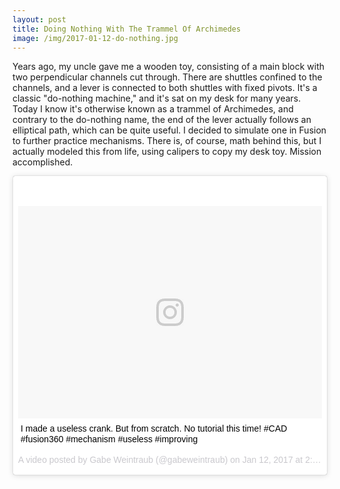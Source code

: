 ```yaml
---
layout: post
title: Doing Nothing With The Trammel Of Archimedes
image: /img/2017-01-12-do-nothing.jpg
---
```


Years ago, my uncle gave me a wooden toy, consisting of a main block with two perpendicular channels cut through. There are shuttles confined to the channels, and a lever is connected to both shuttles with fixed pivots. It's a classic "do-nothing machine," and it's sat on my desk for many years. Today I know it's otherwise known as a trammel of Archimedes, and contrary to the do-nothing name, the end of the lever actually follows an elliptical path, which can be quite useful. I decided to simulate one in Fusion to further practice mechanisms. There is, of course, math behind this, but I actually modeled this from life, using calipers to copy my desk toy. Mission accomplished.

<blockquote class="instagram-media" data-instgrm-captioned data-instgrm-version="7" style=" background:#FFF; border:0; border-radius:3px; box-shadow:0 0 1px 0 rgba(0,0,0,0.5),0 1px 10px 0 rgba(0,0,0,0.15); margin: 1px; max-width:658px; padding:0; width:99.375%; width:-webkit-calc(100% - 2px); width:calc(100% - 2px);"><div style="padding:8px;"> <div style=" background:#F8F8F8; line-height:0; margin-top:40px; padding:34.93055555555556% 0; text-align:center; width:100%;"> <div style=" background:url(data:image/png;base64,iVBORw0KGgoAAAANSUhEUgAAACwAAAAsCAMAAAApWqozAAAABGdBTUEAALGPC/xhBQAAAAFzUkdCAK7OHOkAAAAMUExURczMzPf399fX1+bm5mzY9AMAAADiSURBVDjLvZXbEsMgCES5/P8/t9FuRVCRmU73JWlzosgSIIZURCjo/ad+EQJJB4Hv8BFt+IDpQoCx1wjOSBFhh2XssxEIYn3ulI/6MNReE07UIWJEv8UEOWDS88LY97kqyTliJKKtuYBbruAyVh5wOHiXmpi5we58Ek028czwyuQdLKPG1Bkb4NnM+VeAnfHqn1k4+GPT6uGQcvu2h2OVuIf/gWUFyy8OWEpdyZSa3aVCqpVoVvzZZ2VTnn2wU8qzVjDDetO90GSy9mVLqtgYSy231MxrY6I2gGqjrTY0L8fxCxfCBbhWrsYYAAAAAElFTkSuQmCC); display:block; height:44px; margin:0 auto -44px; position:relative; top:-22px; width:44px;"></div></div> <p style=" margin:8px 0 0 0; padding:0 4px;"> <a href="https://www.instagram.com/p/BPLlWPbB_4z/" style=" color:#000; font-family:Arial,sans-serif; font-size:14px; font-style:normal; font-weight:normal; line-height:17px; text-decoration:none; word-wrap:break-word;" target="_blank">I made a useless crank. But from scratch. No tutorial this time! #CAD #fusion360 #mechanism #useless #improving</a></p> <p style=" color:#c9c8cd; font-family:Arial,sans-serif; font-size:14px; line-height:17px; margin-bottom:0; margin-top:8px; overflow:hidden; padding:8px 0 7px; text-align:center; text-overflow:ellipsis; white-space:nowrap;">A video posted by Gabe Weintraub (@gabeweintraub) on <time style=" font-family:Arial,sans-serif; font-size:14px; line-height:17px;" datetime="2017-01-12T22:25:09+00:00">Jan 12, 2017 at 2:25pm PST</time></p></div></blockquote>
<script async defer src="//platform.instagram.com/en_US/embeds.js"></script>